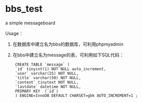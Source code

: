 bbs_test
========

a simple messageboard

Usage：

1. 在数据库中建立名为bbs的数据库，可利用phpmyadmin
2. 在bbs中建立名为message的表，可利用如下SQL代码：
      
        CREATE TABLE `message` (
        `id` tinyint(1) NOT NULL auto_increment,
        `user` varchar(25) NOT NULL,
        `title` varchar(50) NOT NULL,
        `content` tinytext NOT NULL,
        `lastdate` datetime NOT NULL,
        PRIMARY KEY  (`id`)
        ) ENGINE=InnoDB DEFAULT CHARSET=gbk AUTO_INCREMENT=1 ;

